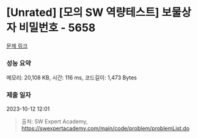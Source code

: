 # [Unrated] [모의 SW 역량테스트] 보물상자 비밀번호 - 5658 

[문제 링크](https://swexpertacademy.com/main/code/problem/problemDetail.do?contestProbId=AWXRUN9KfZ8DFAUo) 

### 성능 요약

메모리: 20,108 KB, 시간: 116 ms, 코드길이: 1,473 Bytes

### 제출 일자

2023-10-12 12:01



> 출처: SW Expert Academy, https://swexpertacademy.com/main/code/problem/problemList.do